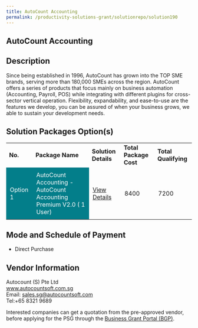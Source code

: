 ```yaml
---
title: AutoCount Accounting
permalink: /productivity-solutions-grant/solutionrepo/solution190
---
```


## AutoCount Accounting

## Description

Since being established in 1996, AutoCount has grown into the TOP SME brands, serving more than 180,000 SMEs across the region. AutoCount offers a series of products that focus mainly on business automation (Accounting, Payroll, POS) while integrating with different plugins for cross-sector vertical operation. Flexibility, expandability, and ease-to-use are the features we develop, you can be assured of when your business grows, we able to sustain your development needs.


## Solution Packages Option(s)

<table>
<tr>
<td><b>No.</b></td>
<td><b>Package Name</b></td>
<td><b>Solution Details</b></td>
<td><b>Total Package Cost</b></td>
<td><b>Total Qualifying</b></td>
</tr>
<tr>
<td style='padding: 10px; background-color: #037E8A; color: #FFFFFF;'>Option 1</td>
<td style='padding: 10px; background-color: #037E8A; color: #FFFFFF;'>AutoCount Accounting - AutoCount Accounting Premium V2.0 ( 1 User)</td>
<td style='padding: 10px;'><a href='https://www.gobusiness.gov.sg/images/psg/AutoCount_20200013_Annex_3_20200625142956_Part_5.pdf' target='_blank'>View Details</a></td>
<td style='padding: 10px;'>8400</td>
<td style='padding: 10px;'>7200</td>
</tr>
</table>

## Mode and Schedule of Payment

 - Direct Purchase

## Vendor Information

 Autocount (S) Pte Ltd<br>www.autocountsoft.com.sg<br>Email: sales.sg@autocountsoft.com<br>Tel:+65 8321 9689

Interested companies can get a quotation from the pre-approved vendor, before applying for the PSG through the <a href='https://www.businessgrants.gov.sg/' target='_blank' rel='noopener'>Business Grant Portal (BGP)</a>.

<script src="/jquery/resize-tables.js"></script>

